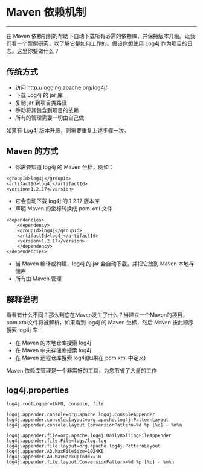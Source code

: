 # Maven 依赖机制

---

在 Maven 依赖机制的帮助下自动下载所有必需的依赖库，并保持版本升级。让我们看一个案例研究，以了解它是如何工作的。假设你想使用 Log4j 作为项目的日志。这里你要做什么？

## 传统方式

* 访问 http://logging.apache.org/log4j/
* 下载 Log4j 的 jar 库
* 复制 jar 到项目类路径
* 手动将其包含到项目的依赖
* 所有的管理需要一切由自己做

如果有 Log4j 版本升级，则需要重复上述步骤一次。

## Maven 的方式

* 你需要知道 log4j 的 Maven 坐标，例如：

```
<groupId>log4j</groupId>
<artifactId>log4j</artifactId>
<version>1.2.17</version>
```

* 它会自动下载 log4j 的 1.2.17 版本库
* 声明 Maven 的坐标转换成 pom.xml 文件

```
<dependencies>
    <dependency>
	<groupId>log4j</groupId>
	<artifactId>log4j</artifactId>
	<version>1.2.17</version>
    </dependency>
</dependencies>
```

* 当 Maven 编译或构建，log4j 的 jar 会自动下载，并把它放到 Maven 本地存储库
* 所有由 Maven 管理

## 解释说明

看看有什么不同？那么到底在Maven发生了什么？当建立一个Maven的项目，pom.xml文件将被解析，如果看到 log4j 的 Maven 坐标，然后 Maven 按此顺序搜索 log4j 库：

* 在 Maven 的本地仓库搜索 log4j 
* 在 Maven 中央存储库搜索 log4j
* 在 Maven 远程仓库搜索 log4j(如果在 pom.xml 中定义)

Maven 依赖库管理是一个非常好的工具，为您节省了大量的工作

## log4j.properties

```
log4j.rootLogger=INFO, console, file

log4j.appender.console=org.apache.log4j.ConsoleAppender
log4j.appender.console.layout=org.apache.log4j.PatternLayout
log4j.appender.console.layout.ConversionPattern=%d %p [%c] - %m%n

log4j.appender.file=org.apache.log4j.DailyRollingFileAppender
log4j.appender.file.File=logs/log.log
log4j.appender.file.layout=org.apache.log4j.PatternLayout
log4j.appender.A3.MaxFileSize=1024KB
log4j.appender.A3.MaxBackupIndex=10
log4j.appender.file.layout.ConversionPattern=%d %p [%c] - %m%n
```